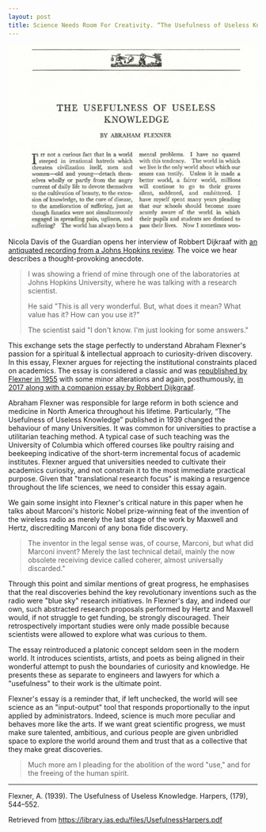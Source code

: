 ```yaml
---
layout: post
title: Science Needs Room For Creativity. “The Usefulness of Useless Knowledge” by Abraham Flexner, 1939.
---
```


![Snapshot of the what biology is not](/images/Flexner1939.png)

Nicola Davis of the Guardian opens her interview of Robbert Dijkraaf with [an antiquated recording from a Johns Hopkins review](https://soundcloud.com/guardianscienceweekly/cross-section-robbert).
The voice we hear describes a thought-provoking anecdote.

> I was showing a friend of mine through one of the laboratories at Johns Hopkins University, where he was talking with a research scientist.
>
> He said "This is all very wonderful.
> But, what does it mean? What value has it? How can you use it?"
>
> The scientist said "I don't know.
> I'm just looking for some answers."

<!--more-->

This exchange sets the stage perfectly to understand Abraham Flexner's passion for a spiritual & intellectual approach to curiosity-driven discovery.
In this essay, Flexner argues for rejecting the institutional constraints placed on academics.
The essay is considered a classic and was <a href="http://www.jclinepi.com/article/0021-9681(55)90131-4/abstract">republished by Flexner in 1955</a> with some minor alterations and again, posthumously, <a href="http://press.princeton.edu/titles/10924.html">in 2017 along with a companion essay by Robbert Dijkgraaf</a>.

Abraham Flexner was responsible for large reform in both science and medicine in North America throughout his lifetime.
Particularly, “The Usefulness of Useless Knowledge” published in 1939 changed the behaviour of many Universities.
It was common for universities to practise a utilitarian teaching method.
A typical case of such teaching was the University of Columbia which offered courses like poultry raising and beekeeping indicative of the short-term incremental focus of academic institutes.
Flexner argued that universities needed to cultivate their academics curiosity, and not constrain it to the most immediate practical purpose.
Given that "translational research focus" is making a resurgence throughout the life sciences, we need to consider this essay again.

We gain some insight into Flexner's critical nature in this paper when he talks about Marconi's historic Nobel prize-winning feat of the invention of the wireless radio as merely the last stage of the work by Maxwell and Hertz, discrediting Marconi of any bona fide discovery.

<blockquote>The inventor in the legal sense was, of course, Marconi, but what did Marconi invent? Merely the last technical detail, mainly the now obsolete receiving device called coherer, almost universally discarded."</blockquote>

Through this point and similar mentions of great progress, he emphasises that the real discoveries behind the key revolutionary inventions such as the radio were "blue sky" research initiatives.
In Flexner's day, and indeed our own, such abstracted research proposals performed by Hertz and Maxwell would, if not struggle to get funding, be strongly discouraged.
Their retrospectively important studies were only made possible because scientists were allowed to explore what was curious to them.

The essay reintroduced a platonic concept seldom seen in the modern world.
It introduces scientists, artists, and poets as being aligned in their wonderful attempt to push the boundaries of curiosity and knowledge.
He presents these as separate to engineers and lawyers for which a "usefulness" to their work is the ultimate point.

Flexner's essay is a reminder that, if left unchecked, the world will see science as an "input-output" tool that responds proportionally to the input applied by administrators.
Indeed, science is much more peculiar and behaves more like the arts.
If we want great scientific progress, we must make sure talented, ambitious, and curious people are given unbridled space to explore the world around them and trust that as a collective that they make great discoveries.

<!-- "The Usefulness of Useless Knowledge" is a 9 page must read for students of science.-->

> Much more am I pleading for the abolition of the word "use," and for the freeing of the human spirit.

* * *


Flexner, A.
(1939).
The Usefulness of Useless Knowledge.
Harpers, (179), 544–552.

Retrieved from <a href="https://library.ias.edu/files/UsefulnessHarpers.pdf">https&#x3A;//library.ias.edu/files/UsefulnessHarpers.pdf</a>
